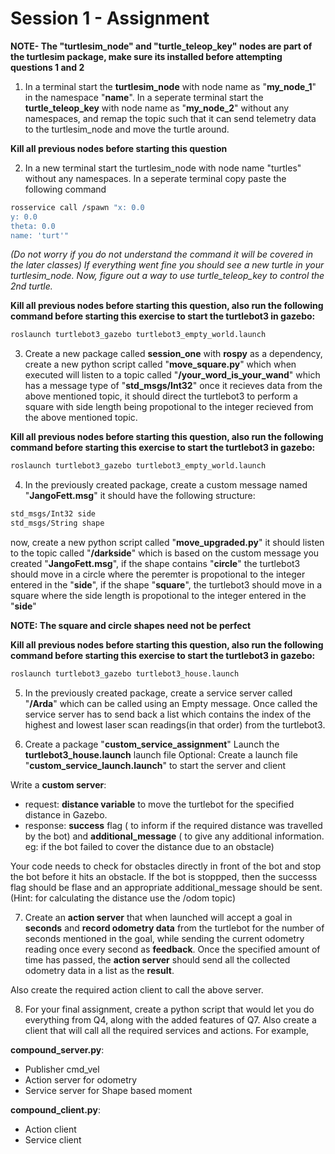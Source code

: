 # Session 1 - Assignment
**NOTE- The "turtlesim_node" and "turtle_teleop_key" nodes are part of the turtlesim package, make sure its installed before attempting questions 1 and 2**

1) In a terminal start the **turtlesim_node** with node name as "**my_node_1**" in the namespace "**name**". In a seperate terminal start the **turtle_teleop_key** with node name as "**my_node_2**" without any namespaces, and remap the topic such that it can send telemetry data to the turtlesim_node and move the turtle around.

**Kill all previous nodes before starting this question**

2) In a new terminal start the turtlesim_node with node name "turtles" without any namespaces. In a seperate terminal copy paste the following command

```bash
rosservice call /spawn "x: 0.0
y: 0.0
theta: 0.0
name: 'turt'"
```

*(Do not worry if you do not understand the command it will be covered in the later classes) If everything went fine you should see a new turtle in your turtlesim_node. Now, figure out a way to use turtle_teleop_key to control the 2nd turtle.*

**Kill all previous nodes before starting this question, also run the following command before starting this exercise to start the turtlebot3 in gazebo:** 
```bash
roslaunch turtlebot3_gazebo turtlebot3_empty_world.launch
```
3) Create a new package called **session_one** with **rospy** as a dependency, create a new python script called "**move_square.py**" which when executed will listen to a topic called "**/your_word_is_your_wand**" which has a message type of "**std_msgs/Int32**" once it recieves data from the above mentioned topic, it should direct the turtlebot3 to perform a square with side length being propotional to the integer recieved from the above mentioned topic.

**Kill all previous nodes before starting this question, also run the following command before starting this exercise to start the turtlebot3 in gazebo:** 
```bash
roslaunch turtlebot3_gazebo turtlebot3_empty_world.launch
```

4) In the previously created package, create a custom message named "**JangoFett.msg**" it should have the following structure:
```bash
std_msgs/Int32 side
std_msgs/String shape
```
now, create a new python script called "**move_upgraded.py**" it should listen to the topic called "**/darkside**" which is based on the custom message you created "**JangoFett.msg**", if the shape contains "**circle**" the turtlebot3 should move in a circle where the peremter is propotional to the integer entered in the "**side**", if the shape "**square**", the turtlebot3 should move in a square where the side length is propotional to the integer entered in the "**side**"

**NOTE: The square and circle shapes need not be perfect**

**Kill all previous nodes before starting this question, also run the following command before starting this exercise to start the turtlebot3 in gazebo:**

```bash
roslaunch turtlebot3_gazebo turtlebot3_house.launch
```

5) In the previously created package, create a service server called "**/Arda**" which can be called using an Empty message. Once called the service server has to send back a list which contains the index of the highest and lowest laser scan readings(in that order) from the turtlebot3.
<!--  -->

6) Create a package "**custom_service_assignment**"
Launch the **turtlebot3_house.launch** launch file
Optional: Create a launch file "**custom_service_launch.launch**" to start the server and client

Write a **custom server**:
- request: **distance variable** to move the turtlebot for the specified distance in Gazebo.
- response: **success** flag ( to inform if the required distance was travelled by the bot) and  **additional_message** ( to give any additional information. eg: if the bot failed to cover the distance due to an obstacle)

Your code needs to check for obstacles directly in front of the bot and stop the bot before it hits an obstacle. If the bot is stoppped, then the successs flag should be flase and an appropriate additional_message should be sent.
(Hint: for calculating the distance use the /odom topic)

7) Create an **action server** that when launched will accept a goal in **seconds** and **record odometry data** from the turtlebot for the number of seconds mentioned in the goal, while sending the current odometry reading once every second as **feedback**. Once the specified amount of time has passed, the **action server** should send all the collected odometry data in a list as the **result**.

Also create the required action client to call the above server.

8) For your final assignment, create a python script that would let you do everything from Q4, along with the added features of Q7. Also create a client that will call all the required services and actions. For example,

**compound_server.py**:

- Publisher cmd_vel
- Action server for odometry
- Service server for Shape based moment

**compound_client.py**:
- Action client
- Service client